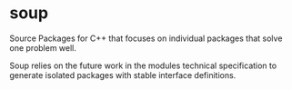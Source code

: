 # soup
Source Packages for C++ that focuses on individual packages that solve one problem well. 

Soup relies on the future work in the modules technical specification to generate isolated packages with stable interface definitions.
